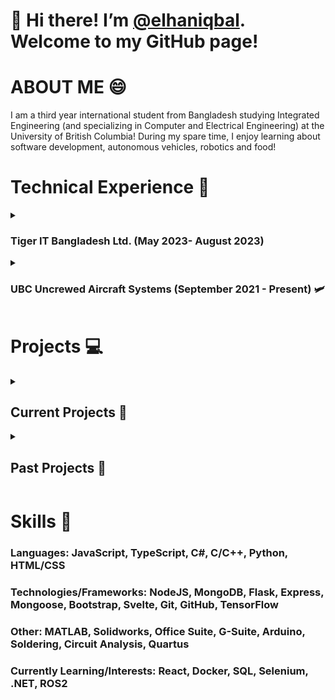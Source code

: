 # 👋 Hi there! I’m [@elhaniqbal](https://www.github.com/elhaniqbal). Welcome to my GitHub page!


# ABOUT ME 😄
I am a third year international student from Bangladesh studying Integrated Engineering (and specializing in Computer and Electrical Engineering) at the University of British Columbia! 
During my spare time, I enjoy learning about software development, autonomous vehicles, robotics and food!


# Technical Experience 🤖
<details>
<summary> <h3> Tiger IT Bangladesh Ltd. (May 2023- August 2023) </h3></summary>
<br/>
  
### Software Engineer Intern
This was my first experience with the software industry. Furthermore, this was also my first experience with Machine Learning. I spent most of my internship getting introduced to machine learning. I performed extensive tests on different machine learning models to determine their applicability for real time inference. Furthermore, I spearheaded the development of a web app to perform action recognition on live camera feeds using TensorFlow, Flask, OpenCV and Python. 
</details>
<details>
<summary link: https://www.ubcuas.com/ > <h3>UBC Uncrewed Aircraft Systems (September 2021 - Present) 🛩️</h3> </summary>
<br/>
  
### Software Developer & Administrative Member (September 2022 - Present) 
This is my current role at my design team where I help build software systems that help run our competition drones and aircraft. 
I developed a ligthweight front end of our new ground control stataion software using TypeScript and Svelte and incorporated elements such as a QR scanner and set up endpoints to improve overall usage of competition software.
I am currently working on processing camera feeds to send to our machine learning model and also to other subsystems using Python
I also work as an administrative member where I help in the organization and execution of tasks and responsibilities such as sponsorship, engagement and management.

### Payload Systems Member (September 2021 - April 2022)
I worked as the payload systems member where I helped ideate and prototype concepts for a lightweight claw system that can attach to our main drone and pick up objects efficiently.
This was for the AEAC competition that took place in Southport, Manitoba. Through this role, I learnt how to use SolidWorks and make effective mechanical systems 
and also nourished my interpersonal skills such as teamwork and communication.

</details>

# Projects 💻
<details>
<summary> <h2 align: center > Current Projects 🎯</h2></summary>
<br/>
  
### Trash-E (Autonomous Underwater Trash Collection Robot) 
This is one of my most ambitious project yet. I am working on the software and electrical aspects of the project. I am currently using ROS for the main robot and using python to perform self navigation, trash detection and also controlling the movement mechanism. There are plans for an Android/iOS app. Via this project, I hope to gain extensive knowlege and expertise in ROS, integrating ML models and networking protocols such as TCP/IP and UDP. I also hope to gain experience with PCB design!

### Portfolio Site (Personal Project)
This is a project I wanted to work on for a long time. I intend to use React and TypeScript to make a dynamic portfolio page. The project is currently in progress.
</details>

<details>
<summary> <h2>Past Projects 🦾 </h2>  </summary>
<br/>

### [The UkeBox 🎸](https://www.youtube.com/watch?v=JwMDRXbq4SY)(Team Project)
This is a capstone team project for a course where we built a fully autonomous ukulele player from scratch. Users will be able to select songs using buttons and once the song is 
selected the system will play the melody of that song on the ukulele. I devised the power system which quadrupled operation time using buck converter and a laptop battery and performing extensive tests. I also worked on basic arduino code for the playing mechanism and followed the I2C communication protocol to set up communication between the user interface and the primary Arduino Mega. 

### 32-bit Integer Calculator (Course Project) 
This calculator was built using 8051 Assembly on a Altera DE0-CV board and can perform various functions such as addition, subtraction, division, multiplication and square root. I really enjoyed this project as it taught me about programming on a lower level!

### VHDL Alarm Clock (Course Project)
As part of my course, I also completed an alarm clock which I programmed using VHDL. This project was my first experience with HDLs(Hardware Description Languages)!

### [Health App](https://github.com/arafimam/HealthApp) (Team Project) 
I co-produced a full stack web application with [@arafImam](https://github.com/arafimam) that calculates user BMI and generates health reports based on calorie intake. I primarily worked on the front end and styled elements using Bootstrap, EJS and JavaScript. I added elements such as form validation and reorganized files for faster and efficient code. 

### Line Following Robot (Course Project)
I built a line following robot using an L298n motor driver, an Arduino Uno and QR1114 sensors. This project was part of a course where the goal was to learn how to use different electrical components and troubleshoot circuits. The project helped nourish my skills in soldering, circuit analysis and troubleshooting.

### [eatLocal](https://github.com/elhaniqbal/eatLocal) (Personal Project)
This is a full stack web application that allows users to review, add, update and delete restaurants of different cuisines. Its primarily intended for immigrants in North America who want a sense of home and can find restaurants that serve authentic local cuisine of their nationalities. I used JavaScript and frameworks such as MongoDB, Express and Mongoose to perform CRUD operations and basic error handling. 
I used Passport.js for authentication and authorization. The front end was built using EJS, Bootstrap, HTML/CSS. 

This course is special to me as this was my entry point to learning web development. The project is based on and inspired by the YelpCamp project by Colt Steele on Udemy. This project taught me a lot about web development!

### Semi-Autonomous Claw (Team Project)
This was a team project for a course where we had to develop a claw system to automatically grab and hold onto objects of different shapes and sizes. We used an Arduino UNO, a sonar and a servo motor. I helped ideate and prototype different concepts and helped in construction of the final claw. I also aided in creating an effective e-poster using Office Suite to provide an overview of the project to all stakeholders.
</details>

# Skills 🧰
### Languages: JavaScript, TypeScript, C#, C/C++, Python, HTML/CSS
### Technologies/Frameworks: NodeJS, MongoDB, Flask, Express, Mongoose, Bootstrap, Svelte, Git, GitHub, TensorFlow
### Other: MATLAB, Solidworks, Office Suite, G-Suite, Arduino, Soldering, Circuit Analysis, Quartus
### Currently Learning/Interests: React, Docker, SQL, Selenium, .NET, ROS2
